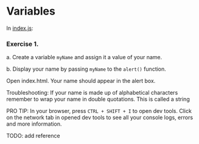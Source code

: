# Variables

In [index.js](../src/index.js):

### Exercise 1.

a. Create a variable `myName` and assign it a value of your name.

b. Display your name by passing `myName` to the `alert()` function.

Open index.html. Your name should appear in the alert box.

Troubleshooting: If your name is made up of alphabetical characters remember to wrap your name in double quotations. This is called a string

PRO TIP: In your browser, press `CTRL + SHIFT + I` to open dev tools. Click on the network tab in opened dev tools to see all your console logs, errors and more information.

TODO: add reference
